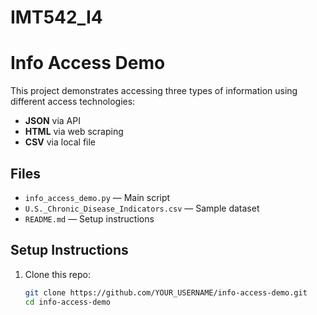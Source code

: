 # IMT542_I4
# Info Access Demo

This project demonstrates accessing three types of information using different access technologies:

- **JSON** via API
- **HTML** via web scraping
- **CSV** via local file

## Files

- `info_access_demo.py` — Main script
- `U.S._Chronic_Disease_Indicators.csv` — Sample dataset
- `README.md` — Setup instructions

## Setup Instructions

1. Clone this repo:
   ```bash
   git clone https://github.com/YOUR_USERNAME/info-access-demo.git
   cd info-access-demo
